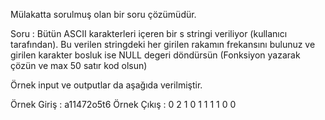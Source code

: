 Mülakatta sorulmuş olan bir soru çözümüdür.

Soru : Bütün ASCII karakterleri içeren bir s stringi veriliyor (kullanıcı tarafından). Bu verilen stringdeki her girilen rakamın frekansını bulunuz ve girilen karakter bosluk ise NULL degeri döndürsün (Fonksiyon yazarak çözün ve max 50 satır kod olsun)

Örnek input ve outputlar da aşağıda verilmiştir.

Örnek Giriş : a11472o5t6 Örnek Çıkış : 0 2 1 0 1 1 1 1 0 0
